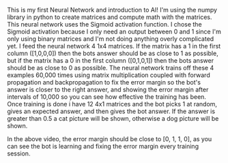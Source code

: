 This is my first Neural Network and introduction to AI! I'm using the numpy library in python to create matrices and compute math with the matrices. This neural network uses the Sigmoid activation function. I chose the Sigmoid activation because I only need an output between 0 and 1 since I'm only using binary matrices and I'm not doing anything overly complicated yet. I feed the neural network 4 1x4 matrices. If the matrix has a 1 in the first column ([1,0,0,0]) then the bots answer should be as close to 1 as possible, but if the matrix has a 0 in the first column ([0,1,0,1]) then the bots answer should be as close to 0 as possible. The neural network trains off these 4 examples 60,000 times using matrix multiplication coupled with forward propagation and backpropagation to fix the error margin so the bot's answer is closer to the right answer, and showing the error margin after intervals of 10,000 so you can see how effective the training has been. Once training is done i have 12 4x1 matrices and the bot picks 1 at random, gives an expected answer, and then gives the bot answer. If the answer is greater than 0.5 a cat picture will be shown, otherwise a dog picture will be shown. 

In the above video, the error margin should be close to [0, 1, 1, 0], as you can see the bot is learning and fixing the error margin every training session.
